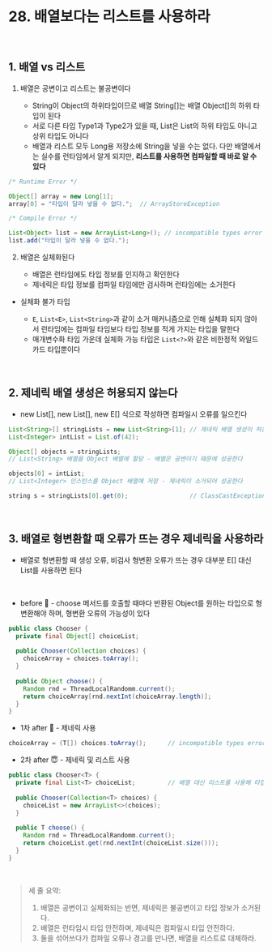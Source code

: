 # 28. 배열보다는 리스트를 사용하라

<br>

## 1. 배열 vs 리스트

1. 배열은 공변이고 리스트는 불공변이다

   * String이 Object의 하위타입이므로 배열 String[]는 배열 Object[]의 하위 타입이 된다
   * 서로 다른 타입 Type1과 Type2가 있을 때, List<Type1>은 List<Type2>의 하위 타입도 아니고 상위 타입도 아니다
   * 배열과 리스트 모두 Long용 저장소에 String을 넣을 수는 없다. 다만 배열에서는 실수를 런타임에서 알게 되지만, **리스트를 사용하면 컴파일할 때 바로 알 수 있다**

```java
/* Runtime Error */

Object[] array = new Long[1];
array[0] = "타입이 달라 넣을 수 없다.";  // ArrayStoreException

/* Compile Error */

List<Object> list = new ArrayList<Long>(); // incompatible types error
list.add("타입이 달라 넣을 수 없다.");
```

2. 배열은 실체화된다

   * 배열은 런타임에도 타입 정보를 인지하고 확인한다
   * 제네릭은 타입 정보를 컴파일 타임에만 검사하며 런타임에는 소거한다

* 실체화 불가 타입

   * `E`, `List<E>`, `List<String>`과 같이 소거 매커니즘으로 인해 실체화 되지 않아서 런타임에는 컴파일 타임보다 타입 정보를 적게 가지는 타입을 말한다
   * 매개변수화 타입 가운데 실체화 가능 타입은 `List<?>`와 같은 비한정적 와일드카드 타입뿐이다

<br>

## 2. 제네릭 배열 생성은 허용되지 않는다

* new List<E>[], new List<String>[], new E[] 식으로 작성하면 컴파일시 오류를 일으킨다

```java
List<String>[] stringLists = new List<String>[1]; // 제네릭 배열 생성이 허용된다고 가정해보자
List<Integer> intList = List.of(42);

Object[] objects = stringLists;
// List<String> 배열을 Object 배열에 할당 - 배열은 공변이기 때문에 성공한다

objects[0] = intList;
// List<Integer> 인스턴스를 Object 배열에 저장 - 제네릭이 소거되어 성공한다

string s = stringLists[0].get(0);                 // ClassCastException 💣
```


<br>

## 3. 배열로 형변환할 때 오류가 뜨는 경우 제네릭을 사용하라

* 배열로 형변환할 때 생성 오류, 비검사 형변환 오류가 뜨는 경우 대부분 E[] 대신 List<E>를 사용하면 된다

<br>

* before 🤯 - choose 메서드를 호출할 때마다 반환된 Object를 원하는 타입으로 형변환해야 하며, 형변환 오류의 가능성이 있다
```java
public class Chooser {
  private final Object[] choiceList;
  
  public Chooser(Collection choices) {
    choiceArray = choices.toArray();
  }
  
  public Object choose() {
    Random rnd = ThreadLocalRandomm.current();
    return choiceArray[rnd.nextInt(choiceArray.length)];
  }
}
```
* 1차 after 🤨 - 제네릭 사용
```java
choiceArray = (T[]) choices.toArray();      // incompatible types error
```

* 2차 after 😇 - 제네릭 및 리스트 사용
```java
public class Chooser<T> {
  private final List<T> choiceList;         // 배열 대신 리스트를 사용해 타입 안정성 확보
  
  public Chooser(Collection<T> choices) {
    choiceList = new ArrayList<>(choices);
  }
  
  public T choose() {
    Random rnd = ThreadLocalRandomm.current();
    return choiceList.get(rnd.nextInt(choiceList.size()));
  }
}
```

<br>

> 세 줄 요약:
> 1) 배열은 공변이고 실체화되는 반면, 제네릭은 불공변이고 타입 정보가 소거된다.
> 2) 배열은 런타임시 타입 안전하며, 제네릭은 컴파일시 타입 안전하다.
> 3) 둘을 섞어쓰다가 컴파일 오류나 경고를 만나면, 배열을 리스트로 대체하라.
